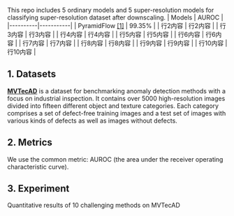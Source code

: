 This repo includes 5 ordinary models and 5 super-resolution models for classifying super-resolution dataset after downscaling.
| Models       | AUROC       |
|----------|-----------|
| PyramidFlow [[1]](https://openaccess.thecvf.com/content/CVPR2023/papers/Lei_PyramidFlow_High-Resolution_Defect_Contrastive_Localization_Using_Pyramid_Normalizing_Flow_CVPR_2023_paper.pdf)  | 99.35%   |
| 行2内容  | 行2内容   |
| 行3内容  | 行3内容   |
| 行4内容  | 行4内容   |
| 行5内容  | 行5内容   |
| 行6内容  | 行6内容   |
| 行7内容  | 行7内容   |
| 行8内容  | 行8内容   |
| 行9内容  | 行9内容   |
| 行10内容 | 行10内容  |


## 1. Datasets
**[MVTecAD](https://openaccess.thecvf.com/content_CVPR_2019/papers/Bergmann_MVTec_AD_--_A_Comprehensive_Real-World_Dataset_for_Unsupervised_Anomaly_CVPR_2019_paper.pdf)** is a dataset for benchmarking anomaly detection methods with a focus on industrial inspection. It contains over 5000 high-resolution images divided into fifteen different object and texture categories. Each category comprises a set of defect-free training images and a test set of images with various kinds of defects as well as images without defects.

## 2. Metrics
We use the common metric: AUROC (the area under the receiver operating characteristic curve).

## 3. Experiment
Quantitative results of 10 challenging methods on MVTecAD

